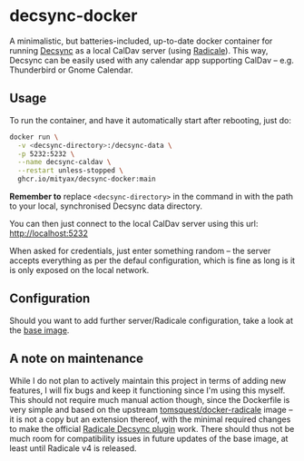 # decsync-docker
A minimalistic, but batteries-included, up-to-date docker container for running [Decsync](https://github.com/39aldo39/DecSync) as a local CalDav server (using [Radicale](https://github.com/Kozea/Radicale)). This way, Decsync can be easily used with any calendar app supporting CalDav – e.g. Thunderbird or Gnome Calendar.

## Usage

To run the container, and have it automatically start after rebooting, just do:

```bash
docker run \
  -v <decsync-directory>:/decsync-data \
  -p 5232:5232 \
  --name decsync-caldav \
  --restart unless-stopped \  
  ghcr.io/mityax/decsync-docker:main
```

**Remember to** replace `<decsync-directory>` in the command in with the path to your local, synchronised Decsync data directory.

You can then just connect to the local CalDav server using this url: [http://localhost:5232](http://localhost:5232)

When asked for credentials, just enter something random – the server accepts everything as per the defaul configuration, which is fine as long is it is only exposed on the local network.

## Configuration
Should you want to add further server/Radicale configuration, take a look at the [base image](https://github.com/tomsquest/docker-radicale).

## A note on maintenance
While I do not plan to actively maintain this project in terms of adding new features, I will fix bugs and keep it functioning since I'm using this myself. This should not require much manual action though, since the Dockerfile is very simple and based on the upstream [tomsquest/docker-radicale](https://github.com/tomsquest/docker-radicale) image – it is not a copy but an extension thereof, with the minimal required changes to make the official [Radicale Decsync plugin](https://github.com/39aldo39/Radicale-DecSync) work. There should thus not be much room for compatibility issues in future updates of the base image, at least until Radicale v4 is released.



